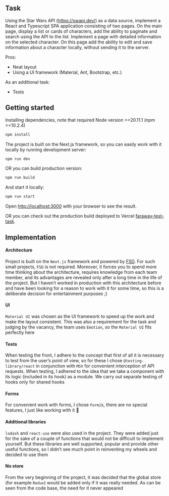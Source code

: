 ## Task

Using the Star Wars API (https://swapi.dev/) as a data source, implement a React and Typescript SPA application consisting of two pages.
On the main page, display a list or cards of characters, add the ability to paginate and search using the API to the list.
Implement a page with detailed information on the selected character. On this page add the ability to edit and save information about a character locally, without sending it to the server.

Pros:
+ Neat layout
+ Using a UI framework (Material, Ant, Bootstrap, etc.)
  
As an additional task:
+ Tests

## Getting started

Installing dependencies, note that required Node version >=20.11.1 (npm >=10.2.4)

```bash
npm install
```

The project is built on the Next.js framework, so you can easily work with it locally by running development server:

```bash
npm run dev
```

OR you can build production version:

```bash
npm run build
```

And start it locally:

```bash
npm run start
```

Open [http://localhost:3000](http://localhost:3000) with your browser to see the result.

OR you can check out the production build deployed to Vercel [faraway-test-task](https://faraway-test-task.vercel.app/).

## Implementation

#### Architecture

Project is built on the `Next.js` framework and powered by [FSD](https://feature-sliced.design/docs/get-started/overview).
For such small projects, `FSD` is not required. Moreover, it forces you to spend more time thinking about the architecture,
requires knowledge from each team member, and its advantages are revealed only after a long time in the life of the project.
But I haven’t worked in production with this architecture before and have been looking for a reason to work with it for some time,
so this is a deliberate decision for entertainment purposes ;)

#### UI

`Material UI` was chosen as the UI framework to speed up the work and make the layout consistent. This was also a requirement for the task and judging by the vacancy,
the team uses `Emotion`, so the `Material UI` fits perfectly here

#### Tests

When testing the front, I adhere to the concept that first of all it is necessary to test from the user’s point of view, so for these I chose `@testing-library/react` in
conjunction with `MSV` for convenient interception of API requests. When testing, I adhered to the idea that we take a component with its logic (included in its hook)
as a module. We carry out separate testing of hooks only for shared hooks

#### Forms

For convenient work with forms, I chose `Formik`, there are no special features, I just like working with it 🙂

#### Additional libraries

`lodash` and `react-use` were also used in the project. They were added just for the sake of a couple of functions that would not be  difficult to implement yourself.
But these libraries are well supported, popular and provide other useful functions, so I didn’t see much point in reinventing my wheels and decided to use them

#### No store

From the very beginning of the project, it was decided that the global store (for example `Redux`) would be added only if it was really needed. As can be seen from the
code base, the need for it never appeared
